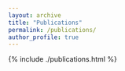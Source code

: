 ```yaml
---
layout: archive
title: "Publications"
permalink: /publications/
author_profile: true
---
```

{% include ./publications.html %}
